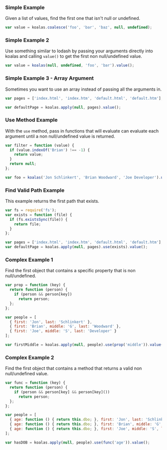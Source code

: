 ### Simple Example

Given a list of values, find the first one that isn't null or undefined.

```js
var value = koalas.coalesce('foo', 'bar', 'baz', null, undefined);
```

### Simple Example 2

Use something similar to lodash by passing your arguments directly into
koalas and calling `value()` to get the first non null/undefined value.

```js
var value = koalas(null, undefined, 'foo', 'bar').value();
```

### Simple Example 3 - Array Argument

Sometimes you want to use an array instead of passing all the arguments
in.

```js
var pages = ['index.html', 'index.htm', 'default.html', 'default.htm'];

var defaultPage = koalas.apply(null, pages).value();
```

### Use Method Example

With the `use` method, pass in functions that will evaluate can evaluate
each argument until a non null/undefined value is returned.

```js
var filter = function (value) {
  if (value.indexOf('Brian') !== -1) {
    return value;
  }
  return null;
};

var foo = koalas('Jon Schlinkert', 'Brian Woodward', 'Joe Developer').use(filter).value();
```


### Find Valid Path Example

This example returns the first path that exists.

```js
var fs = require('fs');
var exists = function (file) {
  if (fs.existsSync(file)) {
    return file;
  }
};

var pages = ['index.html', 'index.htm', 'default.html', 'default.htm'];
var defaultPage = koalas.apply(null, pages).use(exists).value();
```

### Complex Example 1

Find the first object that contains a specific property that is non
null/undefined.

```js
var prop = function (key) {
  return function (person) {
    if (person && person[key])
      return person;
  };
};

var people = [
  { first: 'Jon', last: 'Schlinkert' },
  { first: 'Brian', middle: 'G', last: 'Woodward' },
  { first: 'Joe', middle: 'S', last: 'Developer' }
];

var firstMiddle = koalas.apply(null, people).use(prop('middle')).value();
```

### Complex Example 2

Find the first object that contains a method that returns a valid non
null/undefined value.

```js
var func = function (key) {
  return function (person) {
    if (person && person[key] && person[key]())
      return person;
  };
};

var people = [
  { age: function () { return this.dbo; }, first: 'Jon', last: 'Schlinkert' },
  { age: function () { return this.dbo; }, first: 'Brian', middle: 'G', last: 'Woodward', dob: new Date('1979 SEP 07') },
  { age: function () { return this.dbo; }, first: 'Joe', middle: 'S', last: 'Developer' }
];

var hasDOB = koalas.apply(null, people).use(func('age')).value();
```
